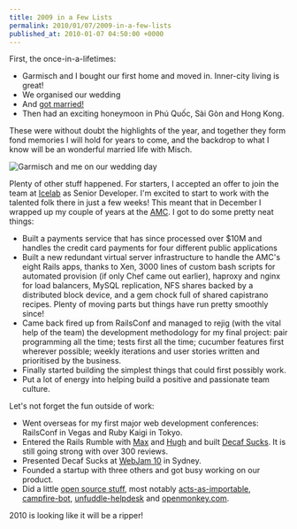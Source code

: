```yaml
---
title: 2009 in a Few Lists
permalink: 2010/01/07/2009-in-a-few-lists
published_at: 2010-01-07 04:50:00 +0000
---
```


First, the once-in-a-lifetimes:

- Garmisch and I bought our first home and moved in. Inner-city living is great!
- We organised our wedding
- And [got married!](http://www.t8photography.com/GarmischAndTim)
- Then had an exciting honeymoon in Phú Quốc, Sài Gòn and Hong Kong.

These were without doubt the highlights of the year, and together they form fond memories I will hold for years to come, and the backdrop to what I know will be an wonderful married life with Misch.

 ![Garmisch and me on our wedding day](squarespace/images/ss/1b34936153f0.jpg)

Plenty of other stuff happened. For starters, I accepted an offer to join the team at [Icelab](http://icelab.com.au/) as Senior Developer. I'm excited to start to work with the talented folk there in just a few weeks! This meant that in December I wrapped up my couple of years at the [AMC](http://www.amc.org.au/). I got to do some pretty neat things:

- Built a payments service that has since processed over $10M and handles the credit card payments for four different public applications
- Built a new redundant virtual server infrastructure to handle the AMC's eight Rails apps, thanks to Xen, 3000 lines of custom bash scripts for automated provision (if only Chef came out earlier), haproxy and nginx for load balancers, MySQL replication, NFS shares backed by a distributed block device, and a gem chock full of shared capistrano recipes. Plenty of moving parts but things have run pretty smoothly since!
- Came back fired up from RailsConf and managed to rejig (with the vital help of the team) the development methodology for my final project: pair programming all the time; tests first all the time; cucumber features first wherever possible; weekly iterations and user stories written and prioritised by the business.
- Finally started building the simplest things that could first possibly work.
- Put a lot of energy into helping build a positive and passionate team culture.

Let's not forget the fun outside of work:

- Went overseas for my first major web development conferences: RailsConf in Vegas and Ruby Kaigi in Tokyo.
- Entered the Rails Rumble with [Max](http://makenosound.com/) and [Hugh](http://hughevans.net/) and built [Decaf Sucks](http://decafsucks.com/). It is still going strong with over 300 reviews.
- Presented Decaf Sucks at [WebJam 10](http://webjam.com.au/webjam10) in Sydney.
- Founded a startup with three others and got busy working on our product.
- Did a little [open source stuff](http://github.com/timriley), most notably [acts-as-importable](http://github.com/timriley/acts-as-importable), [campfire-bot](http://github.com/timriley/campfire-bot), [unfuddle-helpdesk](http://github.com/timriley/unfuddle-helpdesk) and [openmonkey.com](http://github.com/timriley/openmonkey.com).

2010 is looking like it will be a ripper!

